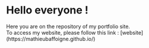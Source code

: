 # Hello everyone !

<p>
  Here you are on the repository of my portfolio site. <br>
  To access my website, please follow this link : [website](https://mathieubaffoigne.github.io/)
</p>
